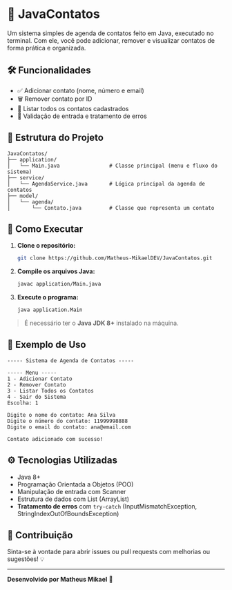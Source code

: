 # 📒 JavaContatos

Um sistema simples de agenda de contatos feito em Java, executado no terminal. Com ele, você pode adicionar, remover e visualizar contatos de forma prática e organizada.

## 🛠️ Funcionalidades

- ✅ Adicionar contato (nome, número e email)
- 🗑️ Remover contato por ID
- 📃 Listar todos os contatos cadastrados
- 📛 Validação de entrada e tratamento de erros

## 📂 Estrutura do Projeto

```
JavaContatos/
├── application/
│   └── Main.java                # Classe principal (menu e fluxo do sistema)
├── service/
│   └── AgendaService.java       # Lógica principal da agenda de contatos
├── model/
│   └── agenda/
│       └── Contato.java         # Classe que representa um contato
```

## 🧪 Como Executar

1. **Clone o repositório:**
   ```bash
   git clone https://github.com/Matheus-MikaelDEV/JavaContatos.git
   ```

2. **Compile os arquivos Java:**
   ```bash
   javac application/Main.java
   ```

3. **Execute o programa:**
   ```bash
   java application.Main
   ```

> É necessário ter o **Java JDK 8+** instalado na máquina.

## 📌 Exemplo de Uso

```
----- Sistema de Agenda de Contatos -----

----- Menu -----
1 - Adicionar Contato
2 - Remover Contato
3 - Listar Todos os Contatos
4 - Sair do Sistema
Escolha: 1

Digite o nome do contato: Ana Silva
Digite o número do contato: 11999998888
Digite o email do contato: ana@email.com

Contato adicionado com sucesso!
```

## ⚙️ Tecnologias Utilizadas

- Java 8+
- Programação Orientada a Objetos (POO)
- Manipulação de entrada com Scanner
- Estrutura de dados com List (ArrayList)
- **Tratamento de erros** com `try-catch` (InputMismatchException, StringIndexOutOfBoundsException)

## 🤝 Contribuição

Sinta-se à vontade para abrir issues ou pull requests com melhorias ou sugestões! 💡

---

**Desenvolvido por Matheus Mikael** 🚀
